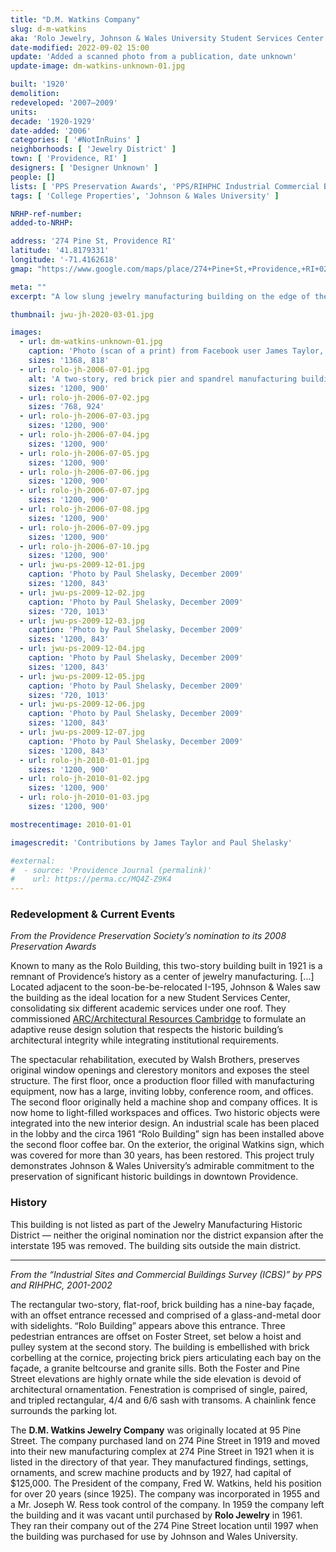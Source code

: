 ```yaml
---
title: "D.M. Watkins Company"
slug: d-m-watkins
aka: 'Rolo Jewelry, Johnson & Wales University Student Services Center'
date-modified: 2022-09-02 15:00
update: 'Added a scanned photo from a publication, date unknown'
update-image: dm-watkins-unknown-01.jpg

built: '1920'
demolition:
redeveloped: '2007–2009'
units:
decade: '1920-1929'
date-added: '2006'
categories: [ '#NotInRuins' ]
neighborhoods: [ 'Jewelry District' ]
town: [ 'Providence, RI' ]
designers: [ 'Designer Unknown' ]
people: []
lists: [ 'PPS Preservation Awards', 'PPS/RIHPHC Industrial Commercial Buildings Survey' ]
tags: [ 'College Properties', 'Johnson & Wales University' ]

NRHP-ref-number:
added-to-NRHP:

address: '274 Pine St, Providence RI'
latitude: '41.8179331'
longitude: '-71.4162618'
gmap: "https://www.google.com/maps/place/274+Pine+St,+Providence,+RI+02903/@41.8179331,-71.4162618,17z/data=!3m1!4b1!4m5!3m4!1s0x89e4456cf12b6659:0xed39a8ba51e96d5a!8m2!3d41.8179331!4d-71.4140731"

meta: ""
excerpt: "A low slung jewelry manufacturing building on the edge of the Jewelry District is now the main Student Services Center for Johnson & Wales University"

thumbnail: jwu-jh-2020-03-01.jpg

images:
  - url: dm-watkins-unknown-01.jpg
    caption: 'Photo (scan of a print) from Facebook user James Taylor, unknown date'
    sizes: '1368, 818'
  - url: rolo-jh-2006-07-01.jpg
    alt: 'A two-story, red brick pier and spandrel manufacturing building from the 1920s with typical ornamentation and large commercial windows. Two sides of the building have a higher degreee of ornamentation in the form of projecting brick corbels and flat columns along with a restored sandstone transom spelling out “WATKINS” above the main entrance.'
    sizes: '1200, 900'
  - url: rolo-jh-2006-07-02.jpg
    sizes: '768, 924'
  - url: rolo-jh-2006-07-03.jpg
    sizes: '1200, 900'
  - url: rolo-jh-2006-07-04.jpg
    sizes: '1200, 900'
  - url: rolo-jh-2006-07-05.jpg
    sizes: '1200, 900'
  - url: rolo-jh-2006-07-06.jpg
    sizes: '1200, 900'
  - url: rolo-jh-2006-07-07.jpg
    sizes: '1200, 900'
  - url: rolo-jh-2006-07-08.jpg
    sizes: '1200, 900'
  - url: rolo-jh-2006-07-09.jpg
    sizes: '1200, 900'
  - url: rolo-jh-2006-07-10.jpg
    sizes: '1200, 900'
  - url: jwu-ps-2009-12-01.jpg
    caption: 'Photo by Paul Shelasky, December 2009'
    sizes: '1200, 843'
  - url: jwu-ps-2009-12-02.jpg
    caption: 'Photo by Paul Shelasky, December 2009'
    sizes: '720, 1013'
  - url: jwu-ps-2009-12-03.jpg
    caption: 'Photo by Paul Shelasky, December 2009'
    sizes: '1200, 843'
  - url: jwu-ps-2009-12-04.jpg
    caption: 'Photo by Paul Shelasky, December 2009'
    sizes: '1200, 843'
  - url: jwu-ps-2009-12-05.jpg
    caption: 'Photo by Paul Shelasky, December 2009'
    sizes: '720, 1013'
  - url: jwu-ps-2009-12-06.jpg
    caption: 'Photo by Paul Shelasky, December 2009'
    sizes: '1200, 843'
  - url: jwu-ps-2009-12-07.jpg
    caption: 'Photo by Paul Shelasky, December 2009'
    sizes: '1200, 843'
  - url: rolo-jh-2010-01-01.jpg
    sizes: '1200, 900'
  - url: rolo-jh-2010-01-02.jpg
    sizes: '1200, 900'
  - url: rolo-jh-2010-01-03.jpg
    sizes: '1200, 900'

mostrecentimage: 2010-01-01

imagescredit: 'Contributions by James Taylor and Paul Shelasky'

#external:
#  - source: 'Providence Journal (permalink)'
#    url: https://perma.cc/MQ4Z-Z9K4
---
```


### Redevelopment & Current Events

_From the Providence Preservation Society’s nomination to its 2008 Preservation Awards_

Known to many as the Rolo Building, this two-story building built in 1921 is a remnant of Providence’s history as a center of jewelry manufacturing. [...] Located adjacent to the soon-be-be-relocated I-195, Johnson & Wales saw the building as the ideal location for a new Student Services Center, consolidating six different academic services under one roof. They commissioned [ARC/Architectural Resources Cambridge](https://arcusa.com/) to formulate an adaptive reuse design solution that respects the historic building’s architectural integrity while integrating institutional requirements.

The spectacular rehabilitation, executed by Walsh Brothers, preserves original window openings and clerestory monitors and exposes the steel structure. The first floor, once a production floor filled with manufacturing equipment, now has a large, inviting lobby, conference room, and offices. The second floor originally held a machine shop and company offices. It is now home to light-filled workspaces and offices. Two historic objects were integrated into the new interior design. An industrial scale has been placed in the lobby and the circa 1961 “Rolo Building” sign has been installed above the second floor coffee bar. On the exterior, the original Watkins sign, which was covered for more than 30 years, has been restored. This project truly demonstrates Johnson & Wales University’s admirable commitment to the preservation of significant historic buildings in downtown Providence.


### History

This building is not listed as part of the Jewelry Manufacturing Historic District — neither the original nomination nor the district expansion after the interstate 195 was removed. The building sits outside the main district.

***

_From the “Industrial Sites and Commercial Buildings Survey (ICBS)” by PPS and RIHPHC, 2001-2002_

The rectangular two-story, flat-roof, brick building has a nine-bay façade, with an offset entrance recessed and comprised of a glass-and-metal door with sidelights. “Rolo Building” appears above this entrance. Three pedestrian entrances are offset on Foster Street, set below a hoist and pulley system at the second story. The building is embellished with brick corbelling at the cornice, projecting brick piers articulating each bay on the façade, a granite beltcourse and granite sills. Both the Foster and Pine Street elevations are highly ornate while the side elevation is devoid of architectural ornamentation. Fenestration is comprised of single, paired, and tripled rectangular, 4/4 and 6/6 sash with transoms. A chainlink fence surrounds the parking lot.

The **D.M. Watkins Jewelry Company** was originally located at 95 Pine Street. The company purchased land on 274 Pine Street in 1919 and moved into their new manufacturing complex at 274 Pine Street in 1921 when it is listed in the directory of that year. They manufactured findings, settings, ornaments, and screw machine products and by 1927, had capital of $125,000. The President of the company, Fred W. Watkins, held his position for over 20 years (since 1925). The company was incorporated in 1955 and a Mr. Joseph W. Ress took control of the company. In 1959 the company left the building and it was vacant until purchased by **Rolo Jewelry** in 1961. They ran their company out of the 274 Pine Street location until 1997 when the building was purchased for use by Johnson and Wales University.
